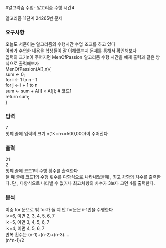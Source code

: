 #알고리즘 수업- 알고리즘 수행 시간4
<p>
알고리즘 11단계 24265번 문제
</p>

### 요구사항

오늘도 서준이는 알고리즘의 수행시간 수업 조교를 하고 있다 </br>
아빠가 수업한 내용을 학생들이 잘 이해했는지 문제를 통해서 확인해보자 </br>
입력의 크기n이 주어지면 MenOfPassion 알고리즘 수행 시간을 예제 출력과 같은 방식으로 출력해보자 </br>
MenOfPassion(A[],n){  </br>
  sum <- 0;  </br>
    for i <- 1 to n - 1  </br>
        for j <- i + 1 to n  </br>
            sum <- sum + A[i] × A[j]; # 코드1  </br>
    return sum; </br>
} </br>

### 입력
7  </br>
첫쨰 줄에 입력의 크기 n(1<=n<=500,000)이 주어진다
 </br>
### 출력
21  </br>
2  </br>
첫쨰 줄에 코드1의 수행 횟수를 출력한다  </br>
둘 쨰 줄에 코드1의 수행 횟수를 다항식으로 나타내었을떄 , 최고 차항의 차수를 출력한다. 단 , 다항식으로 나타낼 수 없거나 최고차항의 차수가 3보다 크면 4를 출력한다.
### 분석
이중 for 문으로 밖 for가 돌 떄 안 for문은 i-1번을 수행한다  </br>
i<=6, 이면  2, 3, 4, 5, 6, 7 </br>
i<=5, 이면 3, 4, 5, 6, 7  </br>
i<=4, 이면 4, 5, 6, 7  </br>
반복 횟수는 (n-1)+(n-2)+(n-3)....  </br>
(n*n-1)/2
